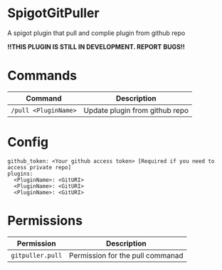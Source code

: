 # SpigotGitPuller
A spigot plugin that pull and complie plugin from github repo

**!!THIS PLUGIN IS STILL IN DEVELOPMENT. REPORT BUGS!!**


# Commands

Command | Description
--- | ---
`/pull <PluginName>` | Update plugin from github repo


# Config

```
github_token: <Your github access token> [Required if you need to access private repo]
plugins:
  <PluginName>: <GitURI>
  <PluginName>: <GitURI>
  <PluginName>: <GitURI>
```

# Permissions

Permission | Description
--- | ---
`gitpuller.pull` | Permission for the pull commanad
